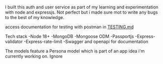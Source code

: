 I built this auth and user service as part of my learning and experimentation with node and expressjs.
Not perfect but i made sure mot to write any bugs to the best of my knowledge.

access documentation for testing with postman in [TESTING.md](https://github.com/ns-ekow/session-based-auth-service/blob/main/TESTING.md)

Tech stack
-Node 18+
-MongoDB
-Mongoose ODM
-Passportjs
-Express-validator
-Express-rate-limit
-Swagger and openapi for documentation

The models feature a Persona model which is part of an app idea i'm currently working on. Ignore
